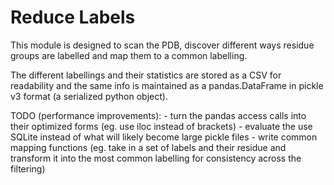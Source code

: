 # Reduce Labels

This module is designed to scan the PDB, discover different ways residue groups are labelled and 
map them to a common labelling.

The different labellings and their statistics are stored as a CSV for readability and the same info
is maintained as a pandas.DataFrame in pickle v3 format (a serialized python object).

TODO (performance improvements):
    - turn the pandas access calls into their optimized forms (eg. use iloc instead of brackets)
    - evaluate the use SQLite instead of what will likely become large pickle files
    - write common mapping functions (eg. take in a set of labels and their residue and transform it 
into the most common labelling for consistency across the filtering)
